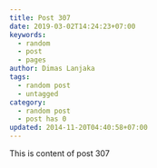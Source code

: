 ```yaml
---
title: Post 307
date: 2019-03-02T14:24:23+07:00
keywords:
  - random
  - post
  - pages
author: Dimas Lanjaka
tags:
  - random post
  - untagged
category:
  - random post
  - post has 0
updated: 2014-11-20T04:40:58+07:00
---
```

This is content of post 307